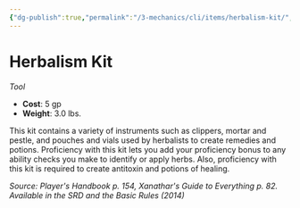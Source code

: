 ```yaml
---
{"dg-publish":true,"permalink":"/3-mechanics/cli/items/herbalism-kit/","tags":["ttrpg-cli/compendium/src/5e/phb","ttrpg-cli/item/gear/tool","ttrpg-cli/item/rarity/none"]}
---
```


# Herbalism Kit
*Tool*  


- **Cost**: 5 gp
- **Weight**: 3.0 lbs.

This kit contains a variety of instruments such as clippers, mortar and pestle, and pouches and vials used by herbalists to create remedies and potions. Proficiency with this kit lets you add your proficiency bonus to any ability checks you make to identify or apply herbs. Also, proficiency with this kit is required to create antitoxin and potions of healing.

*Source: Player's Handbook p. 154, Xanathar's Guide to Everything p. 82. Available in the <span title='Systems Reference Document (5.1)'>SRD</span> and the Basic Rules (2014)*